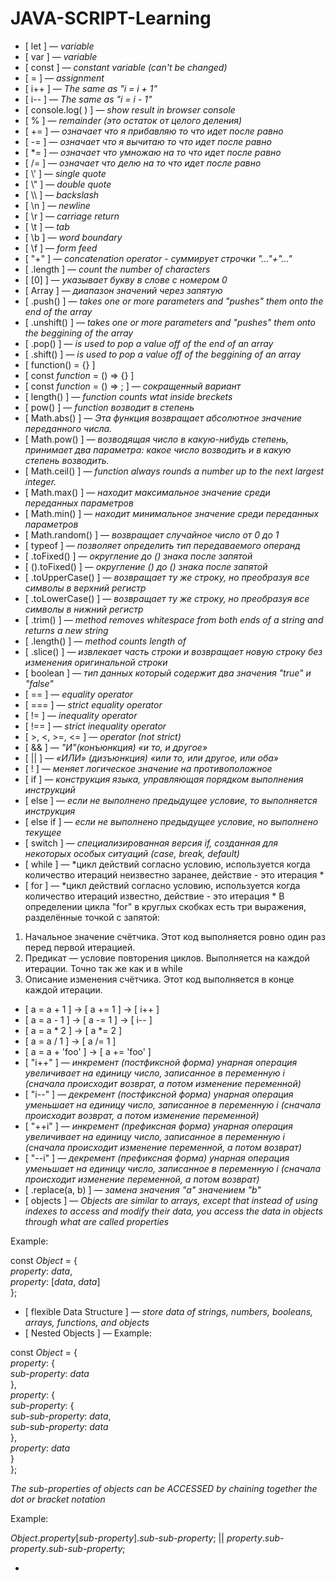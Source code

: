 # JAVA-SCRIPT-Learning
- [ let ] — *variable*
- [ var ] — *variable*
- [ const ] — *constant variable (can't be changed)*
- [ = ] — *assignment*
- [ i++ ] — *The same as "i = i + 1"*
- [ i-- ] — *The same as "i = i - 1"*
- [ console.log( ) ] — *show result in browser console*
- [ % ]  — *remainder (это остаток от целого деления)*
- [ += ] — *означает что я прибавляю то что идет после равно*
- [ -= ] — *означает что я вычитаю то что идет после равно*
- [ \*= ] — *означает что умножаю на то что идет после равно*
- [ /= ] — *означает что делю на то что идет после равно*
- [ \\' ] — *single quote*
- [ \\" ] — *double quote*
- [ \\\\ ] — *backslash*
- [ \n ] — *newline*
- [ \r ] — *carriage return*
- [ \t ] —	*tab*
- [ \b ] —	*word boundary*
- [ \f ] — *form feed*
- [ "+" ] — *concatenation operator - суммирует строчки "..."+"..."*
- [ .length ] — *count the number of characters*
- [ [0] ] — *указывает букву в слове с номером 0*
- [ Array ] — *диапазон значений через запятую*
- [ .push() ] — *takes one or more parameters and "pushes" them onto the end of the array*
- [ .unshift() ] — *takes one or more parameters and "pushes" them onto the beggining of the array*
- [ .pop() ] — *is used to pop a value off of the end of an array*
- [ .shift() ] — *is used to pop a value off of the beggining of an array*
- [ function() = {} ]
- [ const *function* = () => {} ]
- [ const *function* = () => ; ] — *сокращенный вариант*
- [ length() ] — *function counts wtat inside breckets*
- [ pow() ] — *function возводит в степень*
- [ Math.abs() ] — *Эта функция возвращает абсолютное значение переданного числа.*
- [ Math.pow() ] — *возводящая число в какую-нибудь степень, принимает два параметра: какое число возводить и в какую степень возводить.*
- [ Math.ceil() ] — *function always rounds a number up to the next largest integer.*
- [ Math.max() ] — *находит максимальное значение среди переданных параметров*
- [ Math.min() ] — *находит минимальное значение среди переданных параметров*
- [ Math.random() ] — *возвращает случайное число от 0 до 1*
- [ typeof ]  — *позволяет определить тип передаваемого операнд*
- [ .toFixed() ] — *округление до () знака после запятой*
- [ ().toFixed() ] — *округление () до () знака после запятой*
- [ .toUpperCase() ] — *возвращает ту же строку, но преобразуя все символы в верхний регистр*
- [ .toLowerCase() ] — *возвращает ту же строку, но преобразуя все символы в нижний регистр*
- [ .trim() ] — *method removes whitespace from both ends of a string and returns a new string*
- [ .length() ] — *method counts length of*
- [ .slice() ] — *извлекает часть строки и возвращает новую строку без изменения оригинальной строки*
- [ boolean ] — *тип данных который содержит два значения "true" и "false"*
- [ == ] — *equality operator*
- [ === ] — *strict equality operator*
- [ != ] — *inequality operator*
- [ !== ] — *strict inequality operator*
- [ >, <, >=, <= ] — *operator (not strict)*
- [ && ] — *"И"(конъюнкция) «и то, и другое»*
- [ || ] — *«ИЛИ» (дизъюнкция) «или то, или другое, или оба»*
- [ ! ] — *меняет логическое значение на противоположное*
- [ if ] — *конструкция языка, управляющая порядком выполнения инструкций*
- [ else ] — *если не выполнено предыдущее условие, то выполняется инструкция*
- [ else if ] — *если не выполнено предыдущее условие, но выполнено текущее*
- [ switch ] — *специализированная версия if, созданная для некоторых особых ситуаций (case, break, default)*
- [ while ] — *цикл действий согласно условию, используется когда количество итераций неизвестно заранее, действие - это итерация *
- [ for ] — *цикл действий согласно условию, используется когда количество итераций известно, действие - это итерация *
В определении цикла "for" в круглых скобках есть три выражения, разделённые точкой с запятой: <br>
1. Начальное значение счётчика. Этот код выполняется ровно один раз перед первой итерацией. <br>
2. Предикат — условие повторения циклов. Выполняется на каждой итерации. Точно так же как и в while <br>
3. Описание изменения счётчика. Этот код выполняется в конце каждой итерации. <br>
- [ a = a + 1 ]  →  [  a += 1  ] →  [ i++ ] <br>
- [ a = a - 1 ]  →  [ a -= 1  ] →   [ i-- ] <br>
- [ a = a * 2 ]  →  [ a *= 2 ] <br>
- [ a = a / 1 ]  →  [ a /= 1 ] <br>
- [ a = a + 'foo' ] → [ a += 'foo' ] <br>
- [ "i++" ] — *инкремент (постфиксной форма) унарная операция увеличивает на единицу число, записанное в переменную i (сначала происходит возврат, а потом изменение переменной)*
- [ "i--" ] — *декремент (постфиксной форма) унарная операция уменьшает на единицу число, записанное в переменную i (сначала происходит возврат, а потом изменение переменной)*
- [ "++i" ] — *инкремент (префиксная форма) унарная операция увеличивает на единицу число, записанное в переменную i (сначала происходит изменение переменной, а потом возврат)*
- [ "--i" ] — *декремент (префиксная форма) унарная операция уменьшает на единицу число, записанное в переменную i (сначала происходит изменение переменной, а потом возврат)*
- [ .replace(a, b) ] — *замена значения "a" значением "b"*
- [ objects ] — *Objects are similar to arrays, except that instead of using indexes to access and modify their data, you access the data in objects through what are called properties* <br>

Example: <br>

const *Object* = { <br>
  *property*: *data*, <br>
  *property*: [*data*, *data*] <br>
}; <br>
- [ flexible Data Structure ] — *store data of strings, numbers, booleans, arrays, functions, and objects*
- [ Nested Objects ] — Example: <br>

const *Object* = { <br>
  *property*: { <br>
    *sub-property*: *data* <br>
  }, <br> 
  *property*: { <br>
   *sub-property*: { <br>
      *sub-sub-property*: *data*, <br>
      *sub-sub-property*: *data* <br>
    }, <br>
    *property*: *data* <br>
  } <br>
}; <br>

*The sub-properties of objects can be ACCESSED by chaining together the dot or bracket notation* <br>

Example: <br>

*Object*.*property*[*sub-property*].*sub-sub-property*; || *property*.*sub-property*.*sub-sub-property*;

- 

